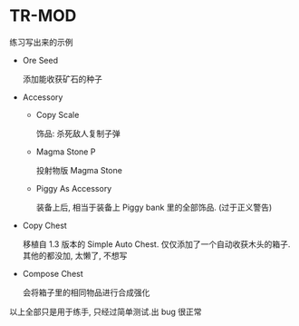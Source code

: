 ﻿# TR-MOD

练习写出来的示例

- Ore Seed 

  添加能收获矿石的种子
- Accessory 

  - Copy Scale
    
    饰品: 杀死敌人复制子弹
  - Magma Stone P
      
    投射物版 Magma Stone
  - Piggy As Accessory 
    
    装备上后, 相当于装备上 Piggy bank 里的全部饰品. (过于正义警告)
- Copy Chest
  
    移植自 1.3 版本的 Simple Auto Chest. 仅仅添加了一个自动收获木头的箱子. 其他的都没加, 太懒了, 不想写
- Compose Chest
    
    会将箱子里的相同物品进行合成强化

以上全部只是用于练手, 只经过简单测试.出 bug 很正常